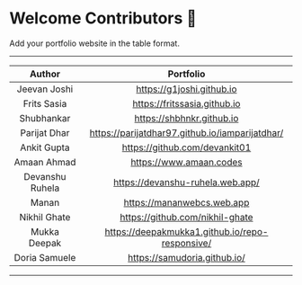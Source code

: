 # Welcome Contributors 🙏

Add your portfolio website in the table format.

---

|     Author      |                    Portfolio                    |
| :-------------: | :---------------------------------------------: |
|  Jeevan Joshi   |            https://g1joshi.github.io            |
|   Frits Sasia   |          https://fritssasia.github.io           |
|   Shubhankar    |            https://shbhnkr.github.io            |
|  Parijat Dhar   | https://parijatdhar97.github.io/iamparijatdhar/ |
|   Ankit Gupta   |          https://github.com/devankit01          |
|   Amaan Ahmad   |             https://www.amaan.codes             |
| Devanshu Ruhela |        https://devanshu-ruhela.web.app/         |
|      Manan      |           https://mananwebcs.web.app            |
|  Nikhil Ghate   |         https://github.com/nikhil-ghate         |
|  Mukka Deepak   | https://deepakmukka1.github.io/repo-responsive/ |
|  Doria Samuele  |          https://samudoria.github.io/           |

---
